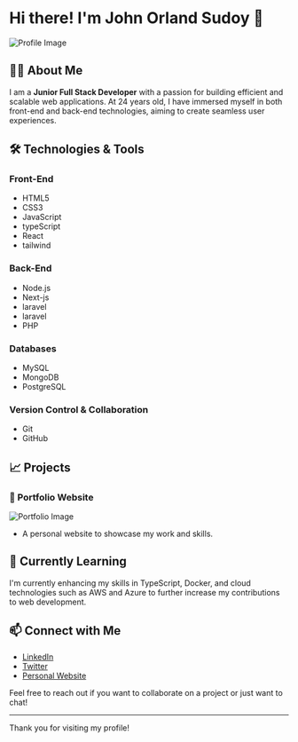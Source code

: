 # Hi there! I'm John Orland Sudoy 👋  

![Profile Image](https://avatars.githubusercontent.com/u/152146471?s=400&u=7d8b7a61aacdd703e6ca4a9d5a05edfce8e549c2&v=4)  

## 👨‍💻 About Me  

I am a **Junior Full Stack Developer** with a passion for building efficient and scalable web applications.
At 24 years old, I have immersed myself in both front-end and back-end technologies, 
aiming to create seamless user experiences.  

## 🛠️ Technologies & Tools  

### Front-End  
- HTML5  
- CSS3  
- JavaScript
- typeScript
- React  
- tailwind

### Back-End  
- Node.js  
- Next-js 
- laravel
- laravel
- PHP  

### Databases  
- MySQL  
- MongoDB  
- PostgreSQL  

### Version Control & Collaboration  
- Git  
- GitHub  
 

## 📈 Projects  

### 🎨 Portfolio Website  
![Portfolio Image](https://main-portflio.vercel.app)  
- A personal website to showcase my work and skills.  

 

## 🌱 Currently Learning  
I'm currently enhancing my skills in TypeScript, Docker, and cloud technologies such as AWS and Azure to further increase my contributions to web development.  

## 📫 Connect with Me  

- [LinkedIn](https://www.linkedin.com/in/john-orland-sudoy)  
- [Twitter](https://twitter.com/john_orland)  
- [Personal Website](https://main-portflio.vercel.app)  

Feel free to reach out if you want to collaborate on a project or just want to chat!  

---  

Thank you for visiting my profile!
<!---
johnorland24/johnorland24 is a ✨ special ✨ repository because its `README.md` (this file) appears on your GitHub profile.
You can click the Preview link to take a look at your changes.
--->
